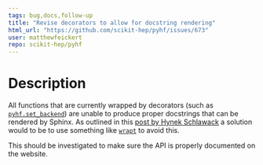 ```yaml
---
tags: bug,docs,follow-up
title: "Revise decorators to allow for docstring rendering"
html_url: "https://github.com/scikit-hep/pyhf/issues/673"
user: matthewfeickert
repo: scikit-hep/pyhf
---
```


# Description

All functions that are currently wrapped by decorators (such as [`pyhf.set_backend`](https://scikit-hep.org/pyhf/_generated/pyhf.set_backend.html#pyhf.set_backend)) are unable to produce proper docstrings that can be rendered by Sphinx. As outlined in this [post by Hynek Schlawack](https://hynek.me/articles/decorators/) a solution would to be to use something like [`wrapt`](https://github.com/GrahamDumpleton/wrapt) to avoid this.

This should be investigated to make sure the API is properly documented on the website.